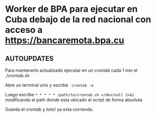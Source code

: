 Worker de BPA para ejecutar en Cuba debajo de la red nacional con acceso a https://bancaremota.bpa.cu
===


AUTOUPDATES
---
Para mantenerlo actualizado ejecutar en un crontab cada 1 min el ./crontab.sh

Abre un terminal unix y escribe
` crontab -e`

Luego escribe `* * * * * /path/to/crontab.sh >/dev/null 2>&1` modificando el path donde esta ubicado el script de forma absoluta

Guarda el crontab y listo! ya esta corriendo.


